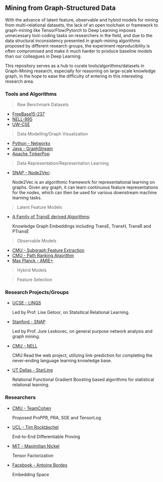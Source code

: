 ## Mining from Graph-Structured Data

With the advance of latent feature, observable and hybird models for mining from multi-relational datasets, the lack of an open toolchain or framework to graph-mining like TensorFlow/Pytorch to Deep Learning imposes unnecessary tool-coding tasks on researchers in the field, and due to the data structural inconsistency presented in graph-mining algorithms proposed by different research groups, the experiment reproducibility is often compromised and make it much harder to produce baseline models than our colleagues in Deep Learning.

This repository serves as a hub to curate tools/algorithms/datasets in Graph-Mining research, especially for reasoning on large-scale knowledge graph, in the hope to ease the difficulty of entering in this interesting research area.

### Tools and Algorithms

> Raw Benchmark Datasets

- [FreeBase15-237](https://www.dropbox.com/sh/afb9teiud7fkig2/AABrwCwQAZmasAQwPzGyNbCOa?dl=0)
- [NELL-995](https://www.dropbox.com/sh/ilvnhkrfv79nyvj/AACD6WhCHNEu_sechVEmg_Fma?dl=0)
- [UW-CSE](https://www.dropbox.com/sh/otz10mtam2xmjn8/AADgjYG2pks0lFN_8hbwF--aa?dl=0)

> Data Modelling/Graph Visualization

- [Python - Networkx](https://networkx.github.io/)
- [Java - GraphStream](http://graphstream-project.org/)
- [Apache TinkerPop](http://tinkerpop.apache.org/)

> Data Representation/Representation Learning

- [SNAP - Node2Vec](https://snap.stanford.edu/node2vec/):

  Node2Vec is an algorithmic framework for representational learning on graphs. Given any graph, it can learn continuous feature representations for the nodes, which can then be used for various downstream machine learning tasks. 

> Latent Feature Models

- [A Family of TransE derived Algorithms](https://github.com/thunlp/KB2E):

  Knowledge Graph Embeddings including TransE, TransH, TransR and PTransE

> Observable Models

- [CMU - Subgraph Feature Extraction](https://github.com/matt-gardner/pra)
- [CMU - Path Ranking Algorithm](https://github.com/noon99jaki/pra)
- [Max Planck - AMIE+](https://www.mpi-inf.mpg.de/departments/databases-and-information-systems/research/yago-naga/amie/)

> Hybird Models

> Feature Selection 

### Research Projects/Groups
- [UCSE - LINQS](https://linqs.soe.ucsc.edu/)
  
  Led by Prof. Lise Getoor, on Statsitical Relational Learning.
- [Stanford - SNAP](http://snap.stanford.edu/index.html)
  
  Led by Prof. Jure Leskovec, on general purpose network analysis and graph mining.
- [CMU - NELL](http://rtw.ml.cmu.edu/)
  
  CMU Read the web project, utilizing link-prediction for completing the never-ending language learning knowledge base. 
- [UT Dallas - StarLing](https://starling.utdallas.edu/)
  
  Relational Functional Gradient Boosting based algorithms for statistical relational learning.

### Researchers
- [CMU - TeamCohen](https://wwcohen.github.io/)
  
  Proposed ProPPR, PRA, SGE and TensorLog
- [UCL - Tim Rocktäschel](https://rockt.github.io/)
  
  End-to-End Differentiable Proving
- [MIT - Maximilian Nickel](https://mnick.github.io/)
  
  Tensor Factorization
- [Facebook - Antoine Bordes](https://research.fb.com/people/bordes-antoine/)
  
  Embedding Space


